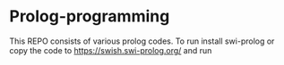# Prolog-programming
This REPO consists of various prolog codes.
To run install swi-prolog  or copy the code to https://swish.swi-prolog.org/ and run
